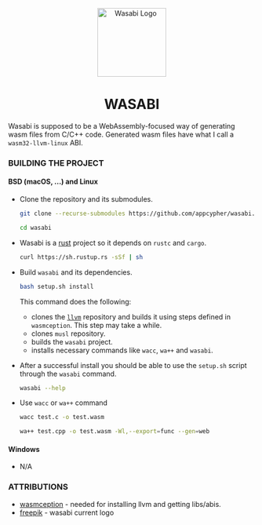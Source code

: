 <div align="center">
    <a href="#" target="_blank">
        <img src="https://github.com/appcypher/wasabi/blob/master/media/wasabi.png" alt="Wasabi Logo" width="140" height="140"></img>
    </a>
</div>

<h1 align="center">WASABI</h1>

Wasabi is supposed to be a WebAssembly-focused way of generating wasm files from C/C++ code. Generated wasm files have what I call a `wasm32-llvm-linux` ABI.

### BUILDING THE PROJECT

#### BSD (macOS, ...) and Linux
- Clone the repository and its submodules.

    ```bash
    git clone --recurse-submodules https://github.com/appcypher/wasabi.git
    ```

    ```bash
    cd wasabi
    ```
- Wasabi is a [rust](https://www.rust-lang.org) project so it depends on `rustc` and `cargo`.

    ```bash
    curl https://sh.rustup.rs -sSf | sh
    ```

- Build `wasabi` and its dependencies.

    ```bash
    bash setup.sh install
    ```
    This command does the following:
    - clones the [`llvm`](https://llvm.org/) repository and builds it using steps defined in `wasmception`. This step may take a while.
    - clones `musl` repository.
    - builds the `wasabi` project.
    - installs necessary commands like `wacc`, `wa++` and `wasabi`.

- After a successful install you should be able to use the `setup.sh` script through the `wasabi` command.
    ```bash
    wasabi --help
    ```

- Use `wacc` or `wa++` command
    ```bash
    wacc test.c -o test.wasm
    ```

    ```bash
    wa++ test.cpp -o test.wasm -Wl,--export=func --gen=web
    ```


#### Windows
- N/A

### ATTRIBUTIONS
- [wasmception](https://github.com/yurydelendik/wasmception) - needed for installing llvm and getting libs/abis.
- [freepik](https://www.freepik.com/) - wasabi current logo
